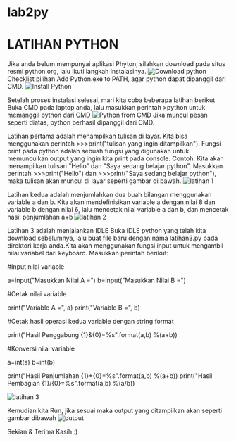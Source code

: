 # lab2py
# LATIHAN PYTHON

Jika anda belum mempunyai aplikasi Phyton, silahkan download pada situs resmi python.org, lalu ikuti langkah instalasinya.
![Download python](https://user-images.githubusercontent.com/116176746/197666495-415a2a51-738f-4cbf-82f8-638e600391c4.png)
Checklist pilihan Add Python.exe to PATH, agar python dapat dipanggil dari CMD.
![Install Python](https://user-images.githubusercontent.com/116176746/197667547-2a765b18-9526-4b10-bcca-f741a4d04852.png)

Setelah proses instalasi selesai, mari kita coba beberapa latihan berikut
Buka CMD pada laptop anda, lalu masukkan perintah >python untuk memanggil python dari CMD
![Python from CMD](https://user-images.githubusercontent.com/116176746/197668235-83ec94b4-add4-4851-9769-7da5cffd1cad.png)
Jika muncul pesan seperti diatas, python berhasil dipanggil dari CMD.

Latihan pertama adalah menampilkan tulisan di layar.
Kita bisa menggunakan perintah >>>print("tulisan yang ingin ditampilkan"). Fungsi print pada python adalah sebuah fungsi yang digunakan untuk memunculkan output yang ingin kita print pada console.
Contoh: Kita akan menampilkan tulisan "Hello" dan "Saya sedang belajar python". Masukkan perintah >>>print("Hello") dan >>>print("Saya sedang belajar python"), maka tulisan akan muncul di layar seperti gambar di bawah.
![latihan 1](https://user-images.githubusercontent.com/116176746/197669533-9238e17a-322f-4e83-8bce-f784638b685a.png)


Latihan kedua adalah menjumlahkan dua buah bilangan menggunakan variable a dan b.
Kita akan mendefinisikan variable a dengan nilai 8 dan variable b dengan nilai 6, lalu mencetak nilai variable a dan b, dan mencetak hasil penjumlahan a+b
![latihan 2](https://user-images.githubusercontent.com/116176746/197988184-ff760a85-5839-4e3b-8689-1aeab5420fee.png)


Latihan 3 adalah menjalankan IDLE
Buka IDLE python yang telah kita download sebelumnya, lalu buat file baru dengan nama latihan3.py pada direktori kerja anda.Kita akan menggunakan fungsi input untuk mengambil nilai variabel dari keyboard.
Masukkan perintah berikut:

#Input nilai variable

a=input("Masukkan Nilai A =")
b=input("Masukkan Nilai B =")

#Cetak nilai variable

print("Variable A =", a)
print("Variable B =", b)

#Cetak hasil operasi kedua variable dengan string format

print("Hasil Penggabung {1}&{0}=%s".format(a,b) %(a+b))

#Konversi nilai variable

a=int(a)
b=int(b)

print("Hasil Penjumlahan {1}+{0}=%s".format(a,b) %(a+b))
print("Hasil Pembagian {1}/{0}=%s".format(a,b) %(a/b))

![latihan 3](https://user-images.githubusercontent.com/116176746/198471443-da553ed0-500a-4795-b9b3-9647cb8f4a67.png)

Kemudian kita Run, jika sesuai maka output yang ditampilkan akan seperti gambar dibawah
![output](https://user-images.githubusercontent.com/116176746/198471484-686412f4-eda2-4baf-b26e-c3aee6d1eb20.png)


Sekian & Terima Kasih :)
